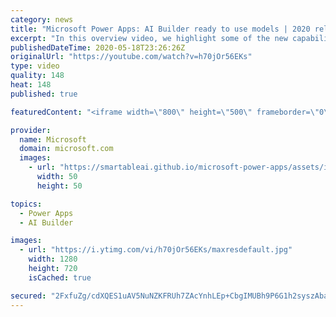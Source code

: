 ```yaml
---
category: news
title: "Microsoft Power Apps: AI Builder ready to use models | 2020 release wave 1 overview"
excerpt: "In this overview video, we highlight some of the new capabilities included in the latest update to Microsoft Power Apps, AI Builder ready to use models.     Here are the capabilities covered:   • Entity extraction helps you by identifying and extracting people, dates, places, locations, etc. from text"
publishedDateTime: 2020-05-18T23:26:26Z
originalUrl: "https://youtube.com/watch?v=h70jOr56EKs"
type: video
quality: 148
heat: 148
published: true

featuredContent: "<iframe width=\"800\" height=\"500\" frameborder=\"0\" src=\"https://www.youtube.com/embed/h70jOr56EKs\" allow=\"accelerometer; autoplay; encrypted-media; gyroscope; picture-in-picture\" allowfullscreen></iframe>"

provider:
  name: Microsoft
  domain: microsoft.com
  images:
    - url: "https://smartableai.github.io/microsoft-power-apps/assets/images/organizations/microsoft.com-50x50.jpg"
      width: 50
      height: 50

topics:
  - Power Apps
  - AI Builder

images:
  - url: "https://i.ytimg.com/vi/h70jOr56EKs/maxresdefault.jpg"
    width: 1280
    height: 720
    isCached: true

secured: "2FxfuZg/cdXQES1uAV5NuNZKFRUh7ZAcYnhLEp+CbgIMUBh9P6G1h2syszAbatwliKTCuOW0Ylfq/pPif4C+VTis67Vx0n98x/9Q+2QFbKalzBJ5ZfrXNMIQrrikxl6KTl3E6VHlOnXNi8xUTcL5D0pjaUzrJ7Y3yjGrVYmKdS8usDmLqTXjX/xQP87hww2LxoICx1eUyJzZM51GrHpNkhT9WoK8PYV3gPGjsAkfaDltSNHYXwP9ozHjnBvPraZg9yj+e0FkoBGp8KcNHR01VH9A/sToSUryta6Y0gCgOmNMb7DNjlu2vwrEB3yCz8O2fUOsa/yKIyM8tB1k2DXSBIgYJxVkjw8Kn6gYmok2DkhOde6fHaeSSCwKYochzpdKpVkUma/WPe3grh/xrsxu/C8TfqtdZOMxFnRZPY1ZGAUjaaG+6/eWX1H5Hg7s6uGG;JpdHSRCwBaS/EqolYvntsQ=="
---
```



